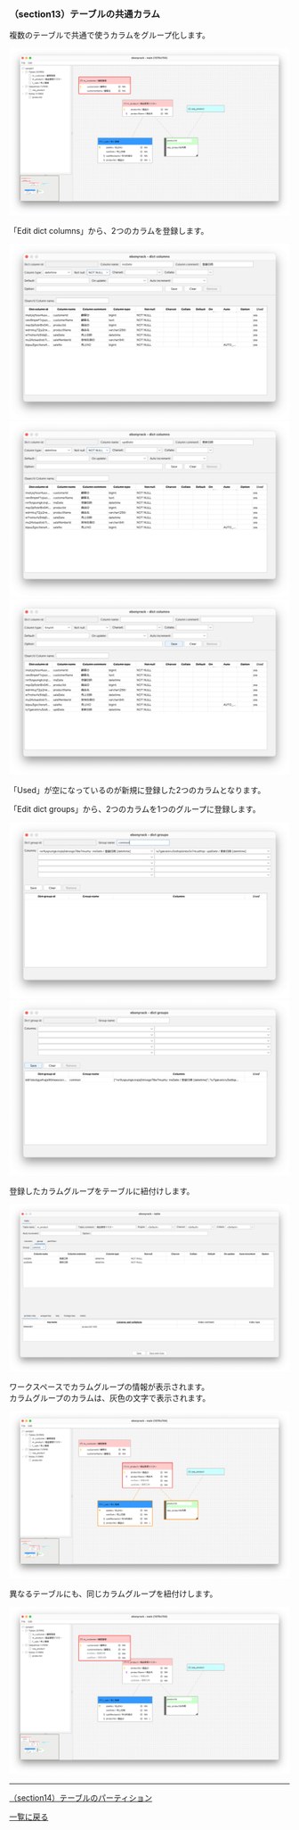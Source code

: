 ### （section13）テーブルの共通カラム

複数のテーブルで共通で使うカラムをグループ化します。

![](../image/21_Main_01.png)

「Edit dict columns」から、2つのカラムを登録します。  

![](../image/21_Main_02_DictColums.png)
![](../image/21_Main_03_DictColums.png)
![](../image/21_Main_04_DictColums.png)

「Used」が空になっているのが新規に登録した2つのカラムとなります。  

「Edit dict groups」から、2つのカラムを1つのグループに登録します。  

![](../image/21_Main_05_DictGroups.png)
![](../image/21_Main_06_DictGroups.png)

登録したカラムグループをテーブルに紐付けします。  

![](../image/22_Table_01.png)

ワークスペースでカラムグループの情報が表示されます。  
カラムグループのカラムは、灰色の文字で表示されます。  

![](../image/23_Main_01.png)

異なるテーブルにも、同じカラムグループを紐付けします。  

![](../image/23_Main_02.png)

---

[（section14）テーブルのパーティション](section14.md)

[一覧に戻る](../manual.ja.md)